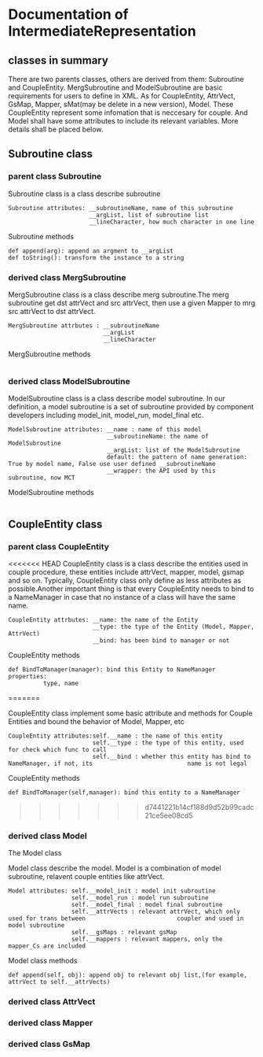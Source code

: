 # Documentation of IntermediateRepresentation

## classes in summary
There are two parents classes, others are derived from them: Subroutine and CoupleEntity. MergSubroutine and ModelSubroutine are basic requirements for users to define in XML. As for CoupleEntity, AttrVect, GsMap, Mapper, sMat(may be delete in a new version), Model. These CoupleEntity represent some infomation that is neccesary for couple. And Model shall have some attributes to include its relevant variables. More details shall be placed below.
## Subroutine class
### parent class Subroutine
Subroutine class is a class describe subroutine
```
Subroutine attributes: __subroutineName, name of this subroutine
                       __argList, list of subroutine list
                       __lineCharacter, how much character in one line
```
Subroutine methods
```
def append(arg): append an argment to __argList
def toString(): transform the instance to a string
```
### derived class MergSubroutine
MergSubroutine class is a class describe merg subroutine.The merg subroutine get dst attrVect and src attrVect, then use a given Mapper to mrg src attrVect to dst attrVect.
```
MergSubroutine attrbutes : __subroutineName
                           __argList
                           __lineCharacter
```
MergSubroutine methods
```

```
### derived class ModelSubroutine
ModelSubroutine class is a class describe model subroutine. In our definition, a model subroutine is a set of subroutine provided by component developers including model_init, model_run, model_final etc.
```
ModelSubroutine attributes: __name : name of this model
                            __subroutineName: the name of ModelSubroutine
                            __argList: list of the ModelSubroutine
                            default: the pattern of name generation: True by model name, False use user defined __subroutineName
                            __wrapper: the API used by this subroutine, now MCT
```
ModelSubroutine methods
```

```
## CoupleEntity class
### parent class CoupleEntity
<<<<<<< HEAD
CoupleEntity class is a class describe the entities used in couple procedure, these entities include attrVect, mapper, model, gsmap and so on. Typically, CoupleEntity class only define as less attributes as possible.Another important thing is that every CoupleEntity needs to bind to a NameManager in case that no instance of a class will have the same name.
```
CoupleEntity attrbutes: __name: the name of the Entity
                        __type: the type of the Entity (Model, Mapper, AttrVect)
                        __bind: has been bind to manager or not
```
CoupleEntity methods
```
def BindToManager(manager): bind this Entity to NameManager
properties:
          type, name
```
=======

CoupleEntity class implement some basic attribute and methods for Couple Entities and bound the behavior of Model, Mapper, etc

```
CoupleEntity attributes:self.__name : the name of this entity
                        self.__type : the type of this entity, used for check which func to call
                        self.__bind : whether this entity has bind to NameManager, if not, its                           name is not legal
```

CoupleEntity methods

```
def BindToManager(self,manager): bind this entity to a NameManager
```

>>>>>>> d7441221b14cf188d9d52b99cadc21ce5ee08cd5
### derived class Model
The Model class 

Model class describe the model. Model is a combination of model subroutine, relavent couple entities like attrVect.

```
Model attributes: self.__model_init : model init subroutine
       		      self.__model_run : model run subroutine
       		      self.__model_final : model final subroutine
       		      self.__attrVects : relevant attrVect, which only used for trans between                          coupler and used in model subroutine
       		      self.__gsMaps : relevant gsMap
       		      self.__mappers : relevant mappers, only the mapper_Cs are included
```

Model class methods

```
def append(self, obj): append obj to relevant obj list,(for example, attrVect to self.__attrVects)
```

### derived class AttrVect

### derived class Mapper

### derived class GsMap

